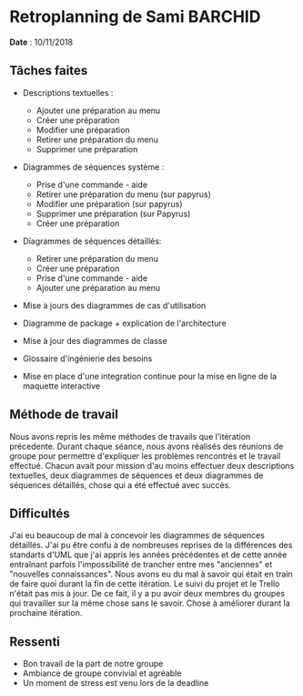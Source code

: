 # Retroplanning de Sami BARCHID

**Date** : 10/11/2018

## Tâches faites

* Descriptions textuelles :  
    - Ajouter une préparation au menu
	- Créer une préparation
	- Modifier une préparation
	- Retirer une préparation du menu
	- Supprimer une préparation
* Diagrammes de séquences système :  
    - Prise d'une commande - aide
	- Retirer une préparation du menu (sur papyrus)
	- Modifier une préparation (sur papyrus)
	- Supprimer une préparation (sur Papyrus)
	- Créer une préparation
* Diagrammes de séquences détaillés:  
    - Retirer une préparation du menu
    - Créer une préparation
    - Prise d'une commande - aide
    - Ajouter une préparation au menu
* Mise à jours des diagrammes de cas d'utilisation

* Diagramme de package + explication de l'architecture

* Mise à jour des diagrammes de classe 

* Glossaire d'ingénierie des besoins

* Mise en place d'une integration continue pour la mise en ligne de la maquette interactive

## Méthode de travail

Nous avons repris les même méthodes de travails que l'itération précedente. Durant chaque séance, nous avons réalisés des réunions de groupe pour permettre d'expliquer les problèmes rencontrés et le travail effectué. Chacun avait pour mission d'au moins effectuer deux descriptions textuelles, deux diagrammes de séquences et deux diagrammes de séquences détaillés, chose qui a été effectué avec succès.

## Difficultés

J'ai eu beaucoup de mal à concevoir les diagrammes de séquences détaillés. J'ai pu être confu à de nombreuses reprises de la différences des standarts d'UML que j'ai appris les années précédentes et de cette année entraînant parfois l'impossibilité de trancher entre mes "anciennes" et "nouvelles connaissances". Nous avons eu du mal à savoir qui était en train de faire quoi durant la fin de cette itération. Le suivi du projet et le Trello n'était pas mis à jour. De ce fait, il y a pu avoir deux membres du groupes qui travailler sur la même chose sans le savoir. Chose à améliorer durant la prochaine itération.

## Ressenti

- Bon travail de la part de notre groupe
- Ambiance de groupe convivial et agréable
- Un moment de stress est venu lors de la deadline

